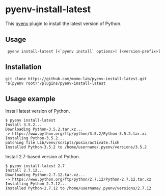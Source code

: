 # pyenv-install-latest

This [pyenv](https://github.com/yyuu/pyenv) plugin to install the latest version of Python.

## Usage

     pyenv install-latest [<`pyenv install` options>] [<version-prefix>]

## Installation

    git clone https://github.com/momo-lab/pyenv-install-latest.git "$(pyenv root)"/plugins/pyenv-install-latest

## Usage example

Install latest version of Python.

    $ pyenv install-latest
    Install 3.5.2...
    Downloading Python-3.5.2.tar.xz...
    -> https://www.python.org/ftp/python/3.5.2/Python-3.5.2.tar.xz
    Installing Python-3.5.2...
    patching file Lib/venv/scripts/posix/activate.fish
    Installed Python-3.5.2 to /home/username/.pyenv/versions/3.5.2


Install 2.7-based version of Python.

    $ pyenv install-latest 2.7
    Install 2.7.12...
    Downloading Python-2.7.12.tar.xz...
    -> https://www.python.org/ftp/python/2.7.12/Python-2.7.12.tar.xz
    Installing Python-2.7.12...
    Installed Python-2.7.12 to /home/username/.pyenv/versions/2.7.12


